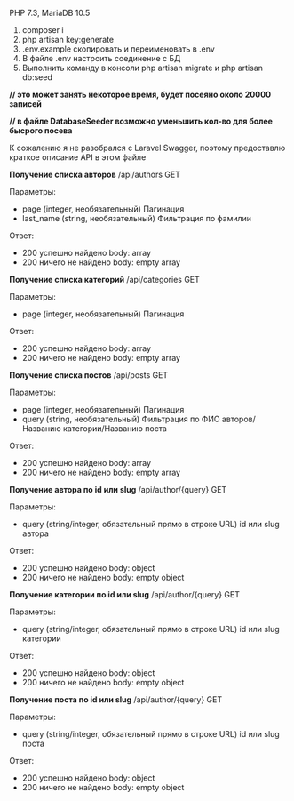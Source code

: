 PHP 7.3, MariaDB 10.5

1. composer i
2. php artisan key:generate
2. .env.example скопировать и переименовать в .env
3. В файле .env настроить соединение с БД
4. Выполнить команду в консоли php artisan migrate и php artisan db:seed 


**// это может занять некоторое время, будет посеяно около 20000 записей**


**// в файле DatabaseSeeder возможно уменьшить кол-во для более бысрого посева**


К сожалению я не разобрался с Laravel Swagger, поэтому предоставлю краткое описание API в этом файле

**Получение списка авторов**
/api/authors GET

Параметры:
- page (integer, необязательный) Пагинация
- last_name (string, необязательный) Фильтрация по фамилии

Ответ:
- 200 успешно найдено body: array
- 200 ничего не найдено body: empty array

**Получение списка категорий**
/api/categories GET

Параметры:
- page (integer, необязательный) Пагинация

Ответ:
- 200 успешно найдено body: array
- 200 ничего не найдено body: empty array

**Получение списка постов**
/api/posts GET

Параметры:
- page (integer, необязательный) Пагинация
- query (string, необязательный) Фильтрация по ФИО авторов/Названию категории/Названию поста

Ответ:
- 200 успешно найдено body: array
- 200 ничего не найдено body: empty array

**Получение автора по id или slug**
/api/author/{query} GET

Параметры:
- query (string/integer, обязательный прямо в строке URL) id или slug автора

Ответ:
- 200 успешно найдено body: object
- 200 ничего не найдено body: empty object

**Получение категории по id или slug**
/api/author/{query} GET

Параметры:
- query (string/integer, обязательный прямо в строке URL) id или slug категории

Ответ:
- 200 успешно найдено body: object
- 200 ничего не найдено body: empty object

**Получение поста по id или slug**
/api/author/{query} GET

Параметры:
- query (string/integer, обязательный прямо в строке URL) id или slug поста

Ответ:
- 200 успешно найдено body: object
- 200 ничего не найдено body: empty object
